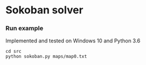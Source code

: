 # Sokoban solver

### Run example
Implemented and tested on Windows 10 and Python 3.6
```
cd src
python sokoban.py maps/map0.txt
```